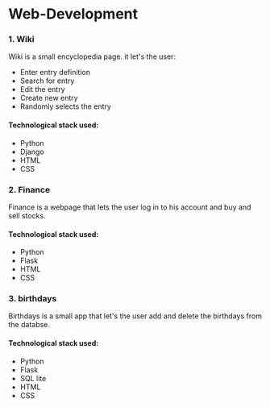 # Web-Development

### 1. Wiki
Wiki is a small encyclopedia page. it let's the user:
  * Enter entry definition
  * Search for entry
  * Edit the entry
  * Create new entry
  * Randomly selects the entry
#### Technological stack used:
  * Python
  * Django
  * HTML
  * CSS

### 2. Finance
Finance is a webpage that lets the user log in to his account and buy and sell stocks.
#### Technological stack used:
  * Python
  * Flask
  * HTML
  * CSS

### 3. birthdays
Birthdays is a small app that let's the user add and delete the birthdays from the databse.
#### Technological stack used:
  * Python
  * Flask
  * SQL lite
  * HTML
  * CSS
    
